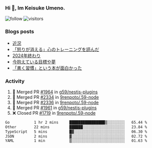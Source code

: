 ### Hi 👋, Im Keisuke Umeno.

<!--
**9renpoto/9renpoto** is a ✨ _special_ ✨ repository because its `README.md` (this file) appears on your GitHub profile.

Here are some ideas to get you started:

- 🔭 I’m currently working on ...
- 🌱 I’m currently learning ...
- 👯 I’m looking to collaborate on ...
- 🤔 I’m looking for help with ...
- 💬 Ask me about ...
- 📫 How to reach me: ...
- 😄 Pronouns: ...
- ⚡ Fun fact: ...
-->

![follow](https://img.shields.io/github/followers/9renpoto?label=Follow&style=social)
![visitors](https://komarev.com/ghpvc/?username=9renpoto&label=Profile%20views&color=0e75b6&style=flat)

### Blogs posts

<!-- BLOG-POST-LIST:START -->
- [近況](https://9renpoto.win/entry/2025/04/05/current_status)
- [「怒りが消える」心のトレーニングを読んだ](https://9renpoto.win/entry/2025/02/01/anger-management)
- [2024年終わり](https://9renpoto.win/entry/2024/12/31/2024-end)
- [今抱えている目標や夢](https://9renpoto.win/entry/2024/12/02/objective)
- [「書く習慣」という本が面白かった](https://9renpoto.win/entry/2024/11/11/leave_a_feeling_sad)
<!-- BLOG-POST-LIST:END -->

### Activity

<!--START_SECTION:activity-->
1. 🎉 Merged PR [#1964](https://github.com/g59/nestjs-plugins/pull/1964) in [g59/nestjs-plugins](https://github.com/g59/nestjs-plugins)
2. 🎉 Merged PR [#2334](https://github.com/9renpoto/.59-node/pull/2334) in [9renpoto/.59-node](https://github.com/9renpoto/.59-node)
3. 🎉 Merged PR [#2336](https://github.com/9renpoto/.59-node/pull/2336) in [9renpoto/.59-node](https://github.com/9renpoto/.59-node)
4. 🎉 Merged PR [#1961](https://github.com/g59/nestjs-plugins/pull/1961) in [g59/nestjs-plugins](https://github.com/g59/nestjs-plugins)
5. ❌ Closed PR [#1719](https://github.com/9renpoto/.59-node/pull/1719) in [9renpoto/.59-node](https://github.com/9renpoto/.59-node)
<!--END_SECTION:activity-->

<!--START_SECTION:waka-->

```txt
Go           1 hr 2 mins     ████████████████▒░░░░░░░░   65.44 %
Other        22 mins         ██████░░░░░░░░░░░░░░░░░░░   23.84 %
TypeScript   5 mins          █▓░░░░░░░░░░░░░░░░░░░░░░░   06.30 %
JSON         2 mins          ▓░░░░░░░░░░░░░░░░░░░░░░░░   02.72 %
YAML         1 min           ▒░░░░░░░░░░░░░░░░░░░░░░░░   01.63 %
```

<!--END_SECTION:waka-->
